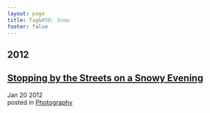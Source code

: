 ```yaml
---
layout: page
title: Tag&#58; Snow
footer: false
---
```


<div id="blog-archives" class="category">
<h2>2012</h2>

<article>
<h1><a href="/2012/01/20/stopping-by-the-streets/index.html">Stopping by the Streets on a Snowy Evening</a></h1>
<time datetime="2012-01-20T00:00:00-06:00" pubdate><span class='month'>Jan</span> <span class='day'>20</span> <span class='year'>2012</span></time>
<footer>
<span class="categories">posted in 
<a href='/categories/photography/'>Photography</a></span>
</footer>
</article>
</div>
